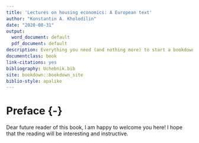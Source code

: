 ```yaml
--- 
title: 'Lectures on housing economics: A European text'
author: "Konstantin A. Kholodilin"
date: "2020-08-31"
output:
  word_document: default
  pdf_document: default
description: Everything you need (and nothing more) to start a bookdown book.
documentclass: book
link-citations: yes
bibliography: Uchebnik.bib
site: bookdown::bookdown_site
biblio-style: apalike
---
```


# Preface {-}

Dear future reader of this book, I am happy to welcome you here! I hope that the reading will be interesting and instructive.



<script type="text/javascript">
title=document.getElementById('header');
title.innerHTML = '<img src="Images/Fig_Domik_v_cvete.jpg" alt="Test Image">' + title.innerHTML
</script>
